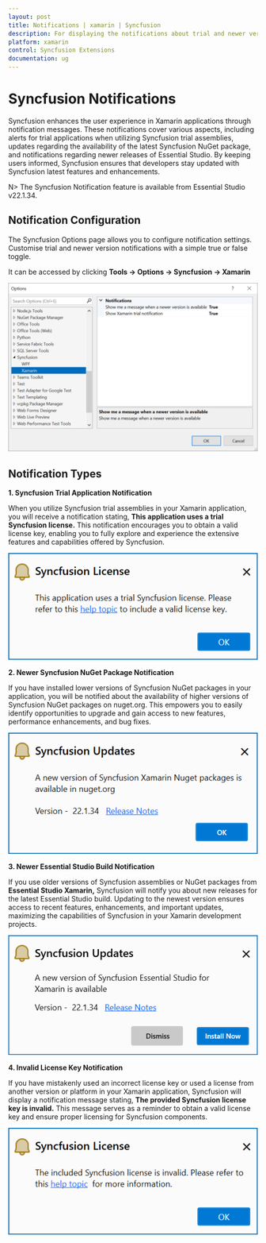 ```yaml
---
layout: post
title: Notifications | xamarin | Syncfusion
description: For displaying the notifications about trial and newer version update information for Syncfusion applications.
platform: xamarin
control: Syncfusion Extensions
documentation: ug
---
```


# Syncfusion Notifications

Syncfusion enhances the user experience in Xamarin applications through notification messages. These notifications cover various aspects, including alerts for trial applications when utilizing Syncfusion trial assemblies, updates regarding the availability of the latest Syncfusion NuGet package, and notifications regarding newer releases of Essential Studio. By keeping users informed, Syncfusion ensures that developers stay updated with Syncfusion latest features and enhancements.

N> The Syncfusion Notification feature is available from Essential Studio v22.1.34.

## Notification Configuration

The Syncfusion Options page allows you to configure notification settings. Customise trial and newer version notifications with a simple true or false toggle.

It can be accessed by clicking **Tools -> Options -> Syncfusion -> Xamarin**

   ![Option Page](Notification_images/xamarin-optionPage.png)

## Notification Types

**1. Syncfusion Trial Application Notification**

When you utilize Syncfusion trial assemblies in your Xamarin application, you will receive a notification stating, **This application uses a trial Syncfusion license.** This notification encourages you to obtain a valid license key, enabling you to fully explore and experience the extensive features and capabilities offered by Syncfusion.

   ![Trial Notification](Notification_images/xamarin-trial.png)

**2. Newer Syncfusion NuGet Package Notification**

If you have installed lower versions of Syncfusion NuGet packages in your application, you will be notified about the availability of higher versions of Syncfusion NuGet packages on nuget.org. This empowers you to easily identify opportunities to upgrade and gain access to new features, performance enhancements, and bug fixes.

   ![NuGet Notification](Notification_images/xamarin-nuget.png)

**3. Newer Essential Studio Build Notification**

If you use older versions of Syncfusion assemblies or NuGet packages from **Essential Studio Xamarin,** Syncfusion will notify you about new releases for the latest Essential Studio build. Updating to the newest version ensures access to recent features, enhancements, and important updates, maximizing the capabilities of Syncfusion in your Xamarin development projects.

   ![Build Notification](Notification_images/xamarin-build.png)

**4. Invalid License Key Notification**

If you have mistakenly used an incorrect license key or used a license from another version or platform in your Xamarin application, Syncfusion will display a notification message stating, **The provided Syncfusion license key is invalid.** This message serves as a reminder to obtain a valid license key and ensure proper licensing for Syncfusion components.

   ![Invalid Notification](Notification_images/xamarin-invalid.png)

  



